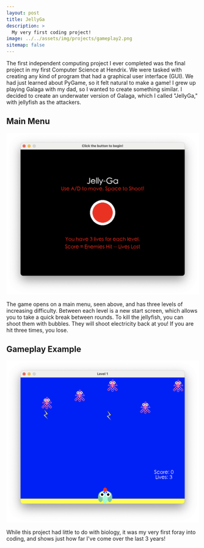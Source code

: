 ```yaml
---
layout: post
title: JellyGa
description: >
  My very first coding project!
image: ../../assets/img/projects/gameplay2.png
sitemap: false
---
```


The first independent computing project I ever completed was the final project in my first Computer Science 
at Hendrix. We were tasked with creating any kind of program that had a graphical user interface (GUI). We had just learned 
about PyGame, so it felt natural to make a game! I grew up playing Galaga with my dad, so I wanted to create something similar.
I decided to create an underwater version of Galaga, which I called "JellyGa," with jellyfish as the attackers. 

## Main Menu
![image](../../assets/img/projects/menu.png)

The game opens on a main menu, seen above, and has three levels of increasing difficulty. Between each level is a new start screen,
which allows you to take a quick break between rounds. To kill the jellyfish, you can shoot them with bubbles. They will
shoot electricity back at you! If you are hit three times, you lose. 

## Gameplay Example
![image2](../../assets/img/projects/gameplay.png)

While this project had little to do with biology, it was my very first foray into coding, and shows just how far I've come
over the last 3 years!




